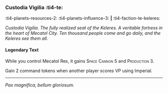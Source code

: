 ### Custodia Vigilia :ti4-te:

:ti4-planets-resources-2: :ti4-planets-influence-3: __|__ :ti4-faction-te-keleres:

_Custodia Vigilia. 
The fully realized seat of the Keleres.
A veritable fortress in the heart of Mecatol City.
Ten thousand people come and go daily, and the Keleres see them all._

#### Legendary Text

While you control Mecatol Rex, it gains <span style="font-variant:small-caps;">Space Cannon 5</span> and <span style="font-variant:small-caps;">Production 3</span>.

Gain 2 command tokens when another player scores VP using Imperial.

---

_Pax magnifica, bellum gloriosum._
